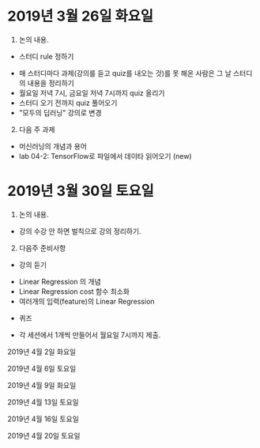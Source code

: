 # 2019년 3월 26일 화요일

1. 논의 내용.
* 스터디 rule 정하기
- 매 스터디마다 과제(강의를 듣고 quiz를 내오는 것)를 못 해온 사람은 그 날 스터디의 내용을 정리하기
- 월요일 저녁 7시, 금요일 저녁 7시까지 quiz 올리기
- 스터디 오기 전까지 quiz 풀어오기
- "모두의 딥러닝" 강의로 변경

2. 다음 주 과제
- 머신러닝의 개념과 용어
- lab 04-2: TensorFlow로 파일에서 데이타 읽어오기 (new)

# 2019년 3월 30일 토요일

1. 논의 내용. 
- 강의 수강 안 하면 벌칙으로 강의 정리하기. 

2. 다음주 준비사항
* 강의 듣기
- Linear Regression 의 개념
- Linear Regression cost 함수 최소화
- 여러개의 입력(feature)의 Linear Regression

* 퀴즈
- 각 세션에서 1개씩 만들어서 월요일 7시까지 제출.

2019년 4월 2일 화요일

2019년 4월 6일 토요일

2019년 4월 9일 화요일

2019년 4월 13일 토요일

2019년 4월 16일 토요일

2019년 4월 20일 토요일

